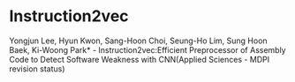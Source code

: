 # Instruction2vec
Yongjun Lee, Hyun Kwon, Sang-Hoon Choi, Seung-Ho Lim, Sung Hoon Baek, Ki-Woong Park* - Instruction2vec:Efficient Preprocessor of Assembly Code to Detect Software Weakness with CNN(Applied Sciences - MDPI revision status)
